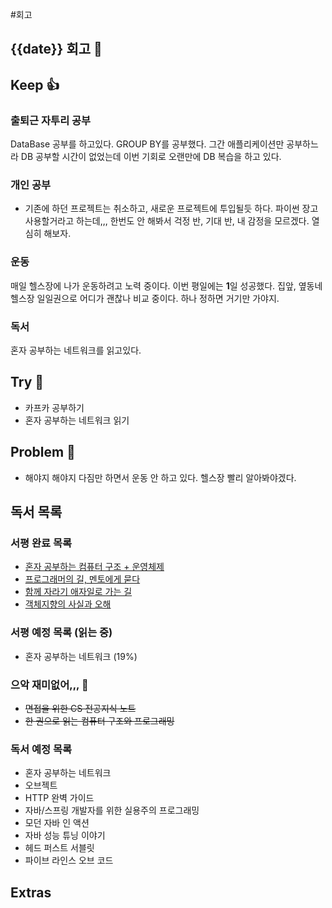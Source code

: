 #회고 

## {{date}} 회고 💬


## Keep 👍
### 출퇴근 자투리 공부
DataBase 공부를 하고있다. GROUP BY를 공부했다. 그간 애플리케이션만 공부하느라 DB 공부할 시간이 없었는데 이번 기회로 오랜만에 DB 복습을 하고 있다.

### 개인 공부
- 기존에 하던 프로젝트는 취소하고, 새로운 프로젝트에 투입될듯 하다. 파이썬 장고 사용할거라고 하는데,,, 한번도 안 해봐서 걱정 반, 기대 반, 내 감정을 모르겠다. 열심히 해보자.

### 운동
매일 헬스장에 나가 운동하려고 노력 중이다. 이번 평일에는 **1**일 성공했다. 집앞, 옆동네 헬스장 일일권으로 어디가 괜찮나 비교 중이다. 하나 정하면 거기만 가야지.

### 독서
혼자 공부하는 네트워크를 읽고있다.

## Try 🧚
- 카프카 공부하기
- 혼자 공부하는 네트워크 읽기

## Problem 🤢
- 해야지 해야지 다짐만 하면서 운동 안 하고 있다. 헬스장 빨리 알아봐야겠다.

## 독서 목록

### 서평 완료 목록
- [혼자 공부하는 컴퓨터 구조 + 운영체제](https://velog.io/@regular_jk_kim/혼자-공부하는-컴퓨터-구조-운영체제-를-읽고)
- [프로그래머의 길, 멘토에게 묻다](https://velog.io/@regular_jk_kim/프로그래머의-길-멘토에게-묻다-를-읽고-24jpq345)
- [함께 자라기 애자일로 가는 길](https://velog.io/@regular_jk_kim/함께-자라기-를-읽고)
- [객체지향의 사실과 오해](https://velog.io/@regular_jk_kim/객체지향의-사실과-오해-를-읽고)

### 서평 예정 목록 (읽는 중) 
- 혼자 공부하는 네트워크 (19%)

### 으악 재미없어,,, 🤪
- ~~면접을 위한 CS 전공지식 노트~~
- ~~한 권으로 읽는 컴퓨터 구조와 프로그래밍~~

### 독서 예정 목록
- 혼자 공부하는 네트워크
- 오브젝트
- HTTP 완벽 가이드
- 자바/스프링 개발자를 위한 실용주의 프로그래밍
- 모던 자바 인 액션
- 자바 성능 튜닝 이야기 
- 헤드 퍼스트 서블릿
- 파이브 라인스 오브 코드

## Extras
